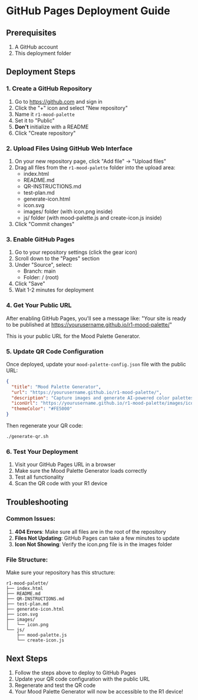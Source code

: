 # GitHub Pages Deployment Guide

## Prerequisites
1. A GitHub account
2. This deployment folder

## Deployment Steps

### 1. Create a GitHub Repository
1. Go to https://github.com and sign in
2. Click the "+" icon and select "New repository"
3. Name it `r1-mood-palette`
4. Set it to "Public"
5. **Don't** initialize with a README
6. Click "Create repository"

### 2. Upload Files Using GitHub Web Interface
1. On your new repository page, click "Add file" → "Upload files"
2. Drag all files from the `r1-mood-palette` folder into the upload area:
   - index.html
   - README.md
   - QR-INSTRUCTIONS.md
   - test-plan.md
   - generate-icon.html
   - icon.svg
   - images/ folder (with icon.png inside)
   - js/ folder (with mood-palette.js and create-icon.js inside)
3. Click "Commit changes"

### 3. Enable GitHub Pages
1. Go to your repository settings (click the gear icon)
2. Scroll down to the "Pages" section
3. Under "Source", select:
   - Branch: main
   - Folder: / (root)
4. Click "Save"
5. Wait 1-2 minutes for deployment

### 4. Get Your Public URL
After enabling GitHub Pages, you'll see a message like:
"Your site is ready to be published at https://yourusername.github.io/r1-mood-palette/"

This is your public URL for the Mood Palette Generator.

### 5. Update QR Code Configuration
Once deployed, update your `mood-palette-config.json` file with the public URL:

```json
{
  "title": "Mood Palette Generator",
  "url": "https://yourusername.github.io/r1-mood-palette/",
  "description": "Capture images and generate AI-powered color palettes with the R1 device",
  "iconUrl": "https://yourusername.github.io/r1-mood-palette/images/icon.png",
  "themeColor": "#FE5000"
}
```

Then regenerate your QR code:
```bash
./generate-qr.sh
```

### 6. Test Your Deployment
1. Visit your GitHub Pages URL in a browser
2. Make sure the Mood Palette Generator loads correctly
3. Test all functionality
4. Scan the QR code with your R1 device

## Troubleshooting

### Common Issues:
1. **404 Errors**: Make sure all files are in the root of the repository
2. **Files Not Updating**: GitHub Pages can take a few minutes to update
3. **Icon Not Showing**: Verify the icon.png file is in the images folder

### File Structure:
Make sure your repository has this structure:
```
r1-mood-palette/
├── index.html
├── README.md
├── QR-INSTRUCTIONS.md
├── test-plan.md
├── generate-icon.html
├── icon.svg
├── images/
│   └── icon.png
└── js/
    ├── mood-palette.js
    └── create-icon.js
```

## Next Steps
1. Follow the steps above to deploy to GitHub Pages
2. Update your QR code configuration with the public URL
3. Regenerate and test the QR code
4. Your Mood Palette Generator will now be accessible to the R1 device!
